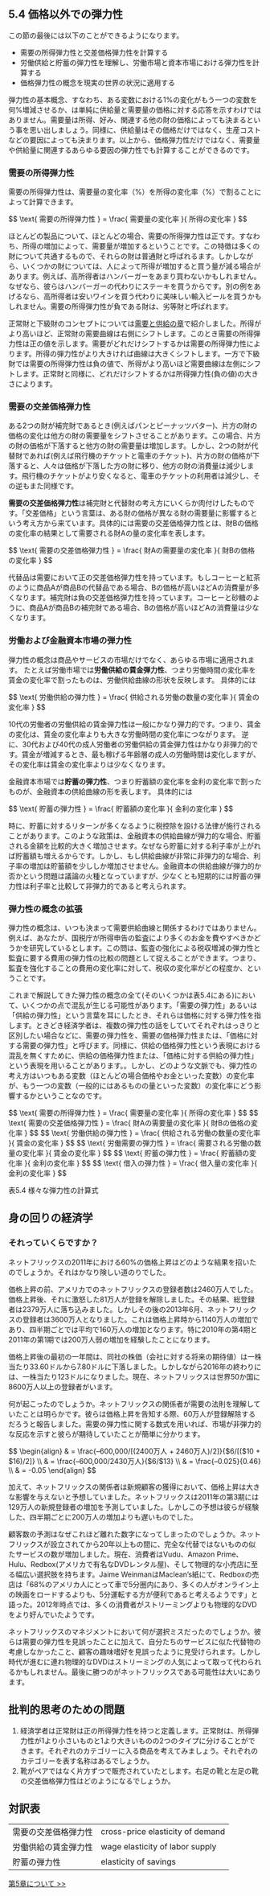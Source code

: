 ## 5.4 価格以外での弾力性

この節の最後には以下のことができるようになります。

* 需要の所得弾力性と交差価格弾力性を計算する
* 労働供給と貯蓄の弾力性を理解し、労働市場と資本市場における弾力性を計算する
* 価格弾力性の概念を現実の世界の状況に適用する

弾力性の基本概念、すなわち、ある変数における1%の変化がもう一つの変数を何%増減させるか、は単純に供給量と需要量の価格に対する応答を示すわけではありません。需要量は所得、好み、関連する他の財の価格によっても決まるという事を思い出しましょう。同様に、供給量はその価格だけではなく、生産コストなどの要因によっても決まります。以上から、価格弾力性だけではなく、需要量や供給量に関連するあらゆる要因の弾力性でも計算することができるのです。

### 需要の所得弾力性
需要の所得弾力性は、需要量の変化率（%）を所得の変化率（%）で割ることによって計算できます。

<script src='https://cdnjs.cloudflare.com/ajax/libs/mathjax/2.7.5/MathJax.js?config=TeX-MML-AM_CHTML' async></script>
<p>
  $$ \text{ 需要の所得弾力性 } = \frac{ 需要量の変化率 }{ 所得の変化率 } $$
</p>

ほとんどの製品について、ほとんどの場合、需要の所得弾力性は正です。すなわち、所得の増加によって、需要量が増加するということです。この特徴は多くの財について共通するもので、それらの財は普通財と呼ばれるます。しかしながら、いくつかの財については、人によって所得が増加すると買う量が減る場合があります。例えば、高所得者はハンバーガーをあまり買わないかもしれません。なぜなら、彼らはハンバーガーの代わりにステーキを買うからです。別の例をあげるなら、高所得者は安いワインを買う代わりに美味しい輸入ビールを買うかもしれません。需要の所得弾力性が負である財は、劣等財と呼ばれます。

正常財と下級財のコンセプトについては[需要と供給の章](../chapter_3/Introduction)で紹介しました。所得がより高いほど、正常財の需要曲線は右側にシフトします。このとき需要の所得弾力性は正の値を示します。需要がどれだけシフトするかは需要の所得弾力性によります。所得の弾力性がより大きければ曲線は大きくシフトします。一方で下級財では需要の所得弾力性は負の値で、所得がより高いほど需要曲線は左側にシフトします。正常財と同様に、どれだけシフトするかは所得弾力性(負の値)の大きさによります。

### 需要の交差価格弾力性
ある2つの財が補完財であるとき(例えばパンとピーナッツバター)、片方の財の価格の変化は他方の財の需要量をシフトさせることがあります。この場合、片方の財の価格が下落すると他方の財の需要量は増加します。しかし、2つの財が代替財であれば(例えば飛行機のチケットと電車のチケット)、片方の財の価格が下落すると、人々は価格が下落した方の財に移り、他方の財の消費量は減少します。飛行機のチケットがより安くなると、電車のチケットの利用者は減少し、その逆もまた同様です。

**需要の交差価格弾力性**は補完財と代替財の考え方にいくらか肉付けしたものです。「交差価格」という言葉は、ある財の価格が異なる財の需要量に影響するという考え方から来ています。具体的には需要の交差価格弾力性とは、財Bの価格の変化率の結果として需要される財Aの量の変化率を表します。

<p>
  $$ \text{ 需要の交差価格弾力性 } = \frac{ 財Aの需要量の変化率 }{ 財Bの価格の変化率 } $$
</p>

代替品は需要において正の交差価格弾力性を持っています。もしコーヒーと紅茶のように商品Aが商品Bの代替品である場合、Bの価格が高いほどAの消費量が多くなります。補完財は負の交差価格弾力性を持っています。コーヒーと砂糖のように、商品Aが商品Bの補完財である場合、Bの価格が高いほどAの消費量は少なくなります。

### 労働および金融資本市場の弾力性
弾力性の概念は商品やサービスの市場だけでなく、あらゆる市場に適用されます。 たとえば労働市場では**労働供給の賃金弾力性**、つまり労働時間の変化率を賃金の変化率で割ったものは、労働供給曲線の形状を反映します。 具体的には

<p>
  $$ \text{ 労働供給の弾力性 } = \frac{ 供給される労働の数量の変化率 }{ 賃金の変化率 } $$
</p>

10代の労働者の労働供給の賃金弾力性は一般にかなり弾力的です。つまり、賃金の変化は、賃金の変化率よりも大きな労働時間の変化率につながります。 逆に、30代および40代の成人労働者の労働供給の賃金弾力性はかなり非弾力的です。賃金が増減するとき、最も稼げる年齢層の成人の労働時間は変化しますが、その変化率は賃金の変化率よりは少なくなります。

金融資本市場では**貯蓄の弾力性**、つまり貯蓄額の変化率を金利の変化率で割ったものが、金融資本の供給曲線の形を表します。 具体的には

<p>
  $$ \text{ 貯蓄の弾力性 } = \frac{ 貯蓄額の変化率 }{ 金利の変化率 } $$
</p>

時に、貯蓄に対するリターンが多くなるように税控除を設ける法律が施行されることがあります。このような政策は、金融資本の供給曲線が弾力的な場合、貯蓄される金額を比較的大きく増加させます。なぜなら貯蓄に対する利子率が上がれば貯蓄額も増えるからです。しかし、もし供給曲線が非常に非弾力的な場合、利子率の増加は貯蓄額を少ししか増加させません。金融資本の供給曲線が弾力的か否かという問題は議論の火種となっていますが、少なくとも短期的には貯蓄の弾力性は利子率と比較して非弾力的であると考えられます。

### 弾力性の概念の拡張
弾力性の概念は、いつも決まって需要供給曲線と関係するわけではありません。例えば、あなたが、国税庁が所得申告の監査により多くのお金を費やすべきかどうかを研究しているとします。この問は、監査の強化による税収増減の弾力性と監査に要する費用の弾力性の比較の問題として捉えることができます。つまり、監査を強化することの費用の変化率に対して、税収の変化率がどの程度か、ということです。

これまで解説してきた弾力性の概念の全て(そのいくつかは表5.4にある)において、いくつかの点で混乱が生じる可能性があります。「需要の弾力性」あるいは「供給の弾力性」という言葉を耳にしたとき、それらは価格に対する弾力性を指します。ときどき経済学者は、複数の弾力性の話をしていてそれぞれはっきりと区別したい場合などに、需要の弾力性を、需要の価格弾力性または、「価格に対する需要の弾力性」と呼びます。同様に、供給の価格弾力性という表現における混乱を無くすために、供給の価格弾力性または、「価格に対する供給の弾力性」という表現を用いることがあります。。しかし、どのような文脈でも、弾力性の考え方はいつもある変数（ほとんどの場合価格やお金といった変数）の変化率が、もう一つの変数（一般的にはあるものの量といった変数）の変化率にどう影響するかということなのです。

<p>
  $$ \text{ 需要の所得弾力性 } = \frac{ 需要量の変化率 }{ 所得の変化率 } $$
  $$ \text{ 需要の交差価格弾力性 } = \frac{ 財Aの需要量の変化率 }{ 財Bの価格の変化率 } $$
  $$ \text{ 労働供給の弾力性 } = \frac{ 供給される労働の数量の変化率 }{ 賃金の変化率 } $$
  $$ \text{ 労働需要の弾力性 } = \frac{ 需要される労働の数量の変化率 }{ 賃金の変化率 } $$
  $$ \text{ 貯蓄の弾力性 } = \frac{ 貯蓄額の変化率 }{ 金利の変化率 } $$
  $$ \text{ 借入の弾力性 } = \frac{ 借入量の変化率 }{ 金利の変化率 } $$
</p>
<div class="table_text">
  <p>
    <span class="table_title">表5.4 様々な弾力性の計算式</span>
  </p>
</div>

<div class="bring_it_home">
  <h2>
    身の回りの経済学
  </h2>
  <h3>それっていくらですか？</h3>
  <p>
    ネットフリックスの2011年における60%の価格上昇はどのような結果を招いたのでしょうか。それはかなり険しい道のりでした。
  </p>
  <p>
    価格上昇の前、アメリカでのネットフリックスの登録者数は2460万人でした。価格上昇後、それに激怒した81万人が登録を解除しました。その結果、総登録者は2379万人に落ち込みました。しかしその後の2013年6月、ネットフリックスの登録者は3600万人となりました。これは価格上昇時から1140万人の増加であり、四半期ごとでは平均で160万人の増加となります。特に2010年の第4期と2011年の第1期では200万人弱の増加を経験したことになります。
  </p>
  <p>
    価格上昇後の最初の一年間は、同社の株価（会社に対する将来の期待値）は一株当たり33.60ドルから7.80ドルに下落しました。しかしながら2016年の終わりには、一株当たり123ドルになりました。現在、ネットフリックスは世界50か国に8600万人以上の登録者がいます。
  </p>
  <p>
    何が起こったのでしょうか。ネットフリックスの関係者が需要の法則を理解していたことは明らかです。彼らは価格上昇を告知する際、60万人が登録解除するだろうと報告しました。需要の弾力性に関する数式を用いれば、市場が非弾力的な反応を示すと彼らが期待していたことが簡単に分かります。
  </p>
  <p>
    $$ \begin{align} & = \frac{–600,000/[(2400万人 + 2460万人)/2]}{$6/[($10 + $16)/2]}
    \\ & = \frac{–600,000/2430万人}{$6/$13} 
    \\ & = \frac{–0.025}{0.46} 
    \\ & = -0.05
    \end{align} $$
  </p>
  <p>
    加えて、ネットフリックスの関係者は新規顧客の獲得において、価格上昇は大きな影響を与えないと予想していました。ネットフリックスは2011年の第3期には129万人の新規登録者の増加を予測していました。しかしこの予想は彼らが経験した、四半期ごとに200万人の増加よりも遅いものでした。
  </p>
  <p>
    顧客数の予測はなぜこれほど離れた数字になってしまったのでしょうか。ネットフリックスが設立されてから20年以上もの間に、完全な代替ではないものの似たサービスの数が増加しました。現在、消費者はVudu、Amazon Prime、Hulu、Redbox(アメリカで有名なDVDレンタル屋)、そして物理的な小売店に至る幅広い選択肢を持ちます。Jaime WeinmanはMaclean’s紙にて、Redboxの売店は「68%のアメリカ人にとって車で5分圏内にあり、多くの人がオンライン上の映画をロードするよりも、5分運転する方が便利であると考えるようです」と語った。2012年時点では、多くの消費者がストリーミングよりも物理的なDVDをより好んでいたようです。
  </p>
  <p>
    ネットフリックスのマネジメントにおいて何が選択ミスだったのでしょうか。彼らは需要の弾力性を見誤ったことに加えて、自分たちのサービスに似た代替物の考慮しなかったこと、顧客の趣味嗜好を見誤ったように見受けられます。しかし時代が進むに連れ物理的なDVDはストリーミングの人気によって取って代わられるかもしれません。最後に勝つのがネットフリックスである可能性は大いにあります。
  </p>
</div>

<div class="critical_thinking_questions">
    <h2>
        批判的思考のための問題
    </h2>
    <ol>
        <li>経済学者は正常財は正の所得弾力性を持つと定義します。正常財は、所得弾力性が1より小さいものと1より大きいものの2つのタイプに分けることができます。それぞれのカテゴリーに入る商品を考えてみましょう。それぞれのカテゴリーを表す名称はあるでしょうか。</li>
        <li>靴がペアではなく片方ずつで販売されていたとします。右足の靴と左足の靴の交差価格弾力性はどのようになるでしょうか。</li>
    </ol>
</div>

<div class="glossary">
    <h2>
        対訳表
    </h2>
    <table>
        <tr>
            <td>需要の交差価格弾力性</td>
            <td>cross-price elasticity of demand</td>
        </tr>
        <tr>
            <td>労働供給の賃金弾力性</td>
            <td>wage elasticity of labor supply</td>
        </tr>
        <tr>
            <td>貯蓄の弾力性</td>
            <td>elasticity of savings</td>
        </tr>
    </table>
</div>

[第5章について >>](Reference)